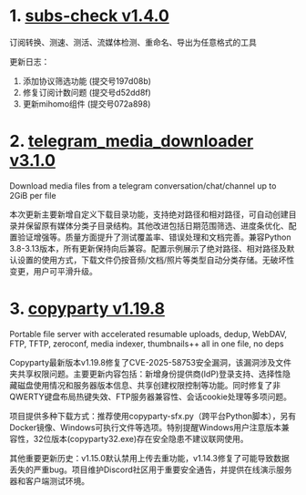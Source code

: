 
# 1. [subs-check v1.4.0](https://github.com/beck-8/subs-check/releases/tag/v1.4.0)  
订阅转换、测速、测活、流媒体检测、重命名、导出为任意格式的工具

更新日志：
1. 添加协议筛选功能 (提交号197d08b)
2. 修复订阅计数问题 (提交号d52dd8f)
3. 更新mihomo组件 (提交号072a898)

# 2. [telegram_media_downloader v3.1.0](https://github.com/Dineshkarthik/telegram_media_downloader/releases/tag/v3.1.0)  
Download media files from a telegram conversation/chat/channel up to 2GiB per file

本次更新主要新增自定义下载目录功能，支持绝对路径和相对路径，可自动创建目录并保留原有媒体分类子目录结构。其他改进包括日期范围筛选、进度条优化、配置验证增强等。质量方面提升了测试覆盖率、错误处理和文档完善。兼容Python 3.8-3.13版本，所有更新保持向后兼容。配置示例展示了绝对路径、相对路径及默认设置的使用方式，下载文件仍按音频/文档/照片等类型自动分类存储。无破坏性变更，用户可平滑升级。

# 3. [copyparty v1.19.8](https://github.com/9001/copyparty/releases/tag/v1.19.8)  
Portable file server with accelerated resumable uploads, dedup, WebDAV, FTP, TFTP, zeroconf, media indexer, thumbnails++ all in one file, no deps

Copyparty最新版本v1.19.8修复了CVE-2025-58753安全漏洞，该漏洞涉及文件夹共享权限问题。主要更新内容包括：新增身份提供商(IdP)登录支持、选择性隐藏磁盘使用情况和服务器版本信息、共享创建权限控制等功能。同时修复了非QWERTY键盘布局热键失效、FTP服务器兼容性、会话cookie处理等多项问题。

项目提供多种下载方式：推荐使用copyparty-sfx.py（跨平台Python脚本），另有Docker镜像、Windows可执行文件等选项。特别提醒Windows用户注意版本兼容性，32位版本(copyparty32.exe)存在安全隐患不建议联网使用。

其他重要更新历史：v1.15.0默认禁用上传去重功能，v1.14.3修复了可能导致数据丢失的严重bug。项目维护Discord社区用于重要安全通告，并提供在线演示服务器和客户端测试环境。

